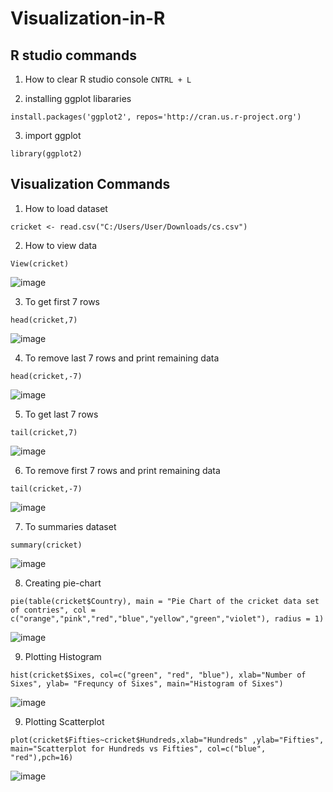 # Visualization-in-R

## R studio commands
1. How to clear R studio console
`CNTRL + L`

2. installing ggplot libararies
```
install.packages('ggplot2', repos='http://cran.us.r-project.org')
```

3. import ggplot
``` 
library(ggplot2)
``` 

## Visualization Commands

1. How to load dataset
```
cricket <- read.csv("C:/Users/User/Downloads/cs.csv")
```

2. How to view data 
```
View(cricket)
```
![image](https://user-images.githubusercontent.com/92450677/203500520-e40743c1-10a1-45aa-a400-4104644648fa.png)


3.	To get first 7 rows
```
head(cricket,7)
```
![image](https://user-images.githubusercontent.com/92450677/203500442-ec6ec5fb-813b-476c-8584-5a8a2f836b13.png)


4. To remove last 7 rows and print remaining data 
```
head(cricket,-7)
```
![image](https://user-images.githubusercontent.com/92450677/203500385-04befdf5-2f80-4ba6-a5fd-c5d1a6a598e0.png)


5. To get last 7 rows
```
tail(cricket,7)
```
![image](https://user-images.githubusercontent.com/92450677/203500313-ce9efab7-de25-4cf5-8413-2ff80cce75b0.png)


6. To remove first 7 rows and print remaining data 
```
tail(cricket,-7)
```
![image](https://user-images.githubusercontent.com/92450677/203500058-88281f9f-6972-4a91-967e-234255bc9c14.png)

7. To summaries dataset 
```
summary(cricket)
```
![image](https://user-images.githubusercontent.com/92450677/203502539-15dc4e2f-8165-4912-90f3-6ee7e2d478bc.png)

8. Creating pie-chart
```
pie(table(cricket$Country), main = "Pie Chart of the cricket data set of contries", col = c("orange","pink","red","blue","yellow","green","violet"), radius = 1)
```
![image](https://user-images.githubusercontent.com/92450677/203504766-10d56da1-2310-4a12-8d5c-2ae7c0eedb3f.png)

9. Plotting Histogram
```
hist(cricket$Sixes, col=c("green", "red", "blue"), xlab="Number of Sixes", ylab= "Frequncy of Sixes", main="Histogram of Sixes")
```
![image](https://user-images.githubusercontent.com/92450677/203508360-b1e81092-8567-4deb-b0ac-a3cc35a9f1df.png)


9. Plotting Scatterplot
```
plot(cricket$Fifties~cricket$Hundreds,xlab="Hundreds" ,ylab="Fifties", main="Scatterplot for Hundreds vs Fifties", col=c("blue", "red"),pch=16)
```
![image](https://user-images.githubusercontent.com/66154908/203515709-66390640-37a3-4261-8212-71ae62533007.png)







